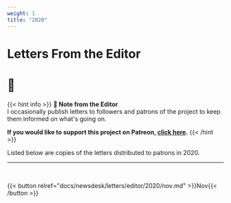 ```yaml
---
weight: 1
title: "2020"
---
```


<div id="headerbox">
  <h1 class="alignleft">Letters From the Editor</h1>
  <h1 class="alignright">🌼</h1>
</div>

{{< hint info >}}
**🌺 Note from the Editor**  
I occasionally publish letters to followers and patrons of the project to keep them informed on what's going on.

**If you would like to support this project on Patreon, [click here](https://www.patreon.com/vekllei).**
{{< /hint >}}

Listed below are copies of the letters distributed to patrons in 2020.

---

<br>

{{< button relref="docs/newsdesk/letters/editor/2020/nov.md" >}}Nov{{< /button >}}

<br>
